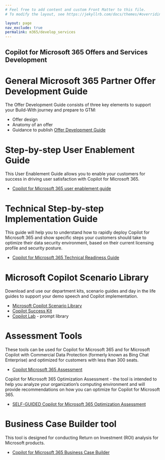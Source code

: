 ```yaml
---
# Feel free to add content and custom Front Matter to this file.
# To modify the layout, see https://jekyllrb.com/docs/themes/#overriding-theme-defaults

layout: page
nav_exclude: true
permalink: m365/develop_services
---
```


## Copilot for Microsoft 365 Offers and Services Development

# General Microsoft 365 Partner Offer Development Guide
The Offer Development Guide consists of three key elements to support your Build-With journey and prepare to GTM:
  - Offer design 
  - Anatomy of an offer  
  - Guidance to publish 
[Offer Development Guide](https://aka.ms/M365CopilotOfferDevGuide)

# Step-by-step User Enablement Guide
This User Enablement Guide allows you to enable your customers for success in driving user satisfaction with Copilot for Microsoft 365.
- [Copilot for Microsoft 365 user enablement guide](https://aka.ms/Copilot/UserEnablementGuide) 

# Technical Step-by-step Implementation Guide
This guide will help you to understand how to rapidly deploy Copilot for Microsoft 365 and show specific steps your customers should take to optimize their data security environment, based on their current licensing profile and security posture.
- [Copilot for Microsoft 365 Technical Readiness Guide](https://aka.ms/Copilot/TechnicalReadinessGuide) 

# Microsoft Copilot Scenario Library
Download and use our department kits, scenario guides and day in the life guides to support your demo speech and Copilot implementation.  
- [Microsoft Copilot Scenario Library](https://adoption.microsoft.com/en-us/copilot-scenario-library/) 
- [Copilot Success Kit](https://adoption.microsoft.com/en-us/copilot/success-kit/)
- [Copilot Lab](https://copilot.cloud.microsoft/en-US/prompts) - prompt library 

# Assessment Tools
These tools can be used for Copilot for Microsoft 365 and for Microsoft Copilot with Commercial Data Protection (formerly known as Bing Chat Enterprise) and optimized for customers with less than 300 seats.
- [Copilot Microsoft 365 Assessment](https://aka.ms/CopilotM365Assessment)

Copilot for Microsoft 365 Optimization Assessment - the tool is intended to help you analyze your organization’s computing environment and will provide recommendations on how you can optimize for Copilot for Microsoft 365.
- [SELF-GUIDED Copilot for Microsoft 365 Optimization Assessment](https://www.microsoft.com/en-us/solutionassessments/safeedbackform)

# Business Case Builder tool
This tool is designed for conducting Return on Investment (ROI) analysis for Microsoft products.
- [Copilot for Microsoft 365 Business Case Builder](https://bcb.transform.microsoft.com/home)